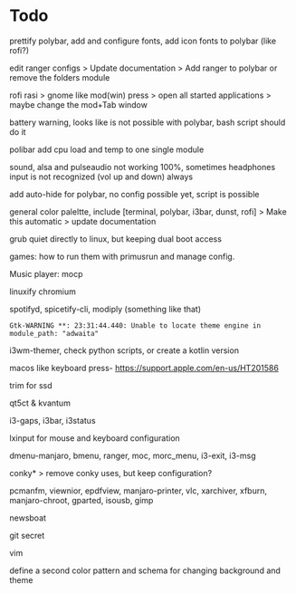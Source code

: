 # Todo

prettify polybar, add and configure fonts, add icon fonts to polybar (like rofi?)

edit ranger configs > Update documentation > Add ranger to polybar or remove the folders module

rofi rasi > gnome like mod(win) press > open all started applications > maybe change the mod+Tab window

battery warning, looks like is not possible with polybar, bash script should do it

polibar add cpu load and temp to one single module

sound, alsa and pulseaudio not working 100%, sometimes headphones input is not recognized (vol up and down) always

add auto-hide for polybar, no config possible yet, script is possible

general color paleltte, include [terminal, polybar, i3bar, dunst, rofi] > Make this automatic > update documentation

grub quiet directly to linux, but keeping dual boot access

games: how to run them with primusrun and manage config.

Music player: mocp

linuxify chromium

spotifyd, spicetify-cli, modiply (something like that)

`Gtk-WARNING **: 23:31:44.440: Unable to locate theme engine in module_path: "adwaita"`

i3wm-themer, check python scripts, or create a kotlin version

macos like keyboard press- https://support.apple.com/en-us/HT201586

trim for ssd

qt5ct & kvantum

i3-gaps, i3bar, i3status

lxinput for mouse and keyboard configuration

dmenu-manjaro, bmenu, ranger, moc, morc_menu, i3-exit, i3-msg

conky* > remove conky uses, but keep configuration?

pcmanfm, viewnior, epdfview, manjaro-printer, vlc, xarchiver, xfburn, manjaro-chroot, gparted, isousb, gimp

newsboat

git secret

vim

define a second color pattern and schema for changing background and theme

